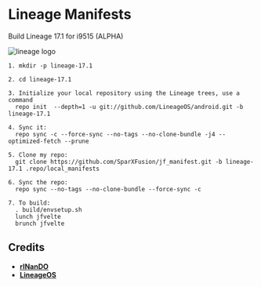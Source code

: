 # Lineage Manifests
Build Lineage 17.1 for i9515 (ALPHA)

![lineage logo](https://github.com/linusdan/local_manifests/raw/lineage-16.0/lineage.png)


```
1. mkdir -p lineage-17.1

2. cd lineage-17.1

3. Initialize your local repository using the Lineage trees, use a command
  repo init  --depth=1 -u git://github.com/LineageOS/android.git -b lineage-17.1
  
4. Sync it:
  repo sync -c --force-sync --no-tags --no-clone-bundle -j4 --optimized-fetch --prune 

5. Clone my repo:
  git clone https://github.com/SparXFusion/jf_manifest.git -b lineage-17.1 .repo/local_manifests

6. Sync the repo:
  repo sync --no-tags --no-clone-bundle --force-sync -c

7. To build:
  . build/envsetup.sh
  lunch jfvelte
  brunch jfvelte
```

Credits
-------
* [**rINanDO**](https://github.com/rINanDO)
* [**LineageOS**](https://github.com/LineageOS)
